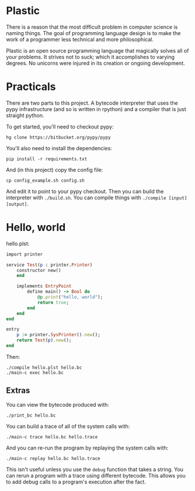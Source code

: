 # Plastic

There is a reason that the most difficult problem in computer science is naming
things. The goal of programming language design is to make the work of a
programmer less technical and more philosophical.

Plastic is an open source programming language that magically solves all of
your problems. It strives not to suck; which it accomplishes to varying
degrees. No unicorns were injured in its creation or ongoing development.

# Practicals

There are two parts to this project. A bytecode interpreter that uses the pypy
infrastructure (and so is written in rpython) and a compiler that is just
straight python.

To get started, you'll need to checkout pypy:

    hg clone https://bitbucket.org/pypy/pypy

You'll also need to install the dependencies:

    pip install -r requirements.txt

And (in this project) copy the config file:

    cp config_example.sh config.sh

And edit it to point to your pypy checkout. Then you can build the interpreter
with `./build.sh`. You can compile things with `./compile [input] [output]`.

# Hello, world

hello.plst:

```ruby
import printer

service Test(p : printer.Printer)
    constructor new()
    end

    implements EntryPoint
        define main() -> Bool do
            @p.print("hello, world");
            return true;
        end
    end
end

entry
    p := printer.SysPrinter().new();
    return Test(p).new();
end
```

Then:

    ./compile hello.plst hello.bc
    ./main-c exec hello.bc

## Extras

You can view the bytecode produced with:

    ./print_bc hello.bc

You can build a trace of all of the system calls with:

    ./main-c trace hello.bc hello.trace

And you can re-run the program by replaying the system calls with:

    ./main-c replay hello.bc hello.trace

This isn't useful unless you use the `debug` function that takes a string. You
can rerun a program with a trace using different bytecode. This allows you to
add debug calls to a program's execution after the fact.

